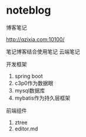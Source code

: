 # noteblog
博客笔记

http://qzixia.com:10100/

笔记博客结合使用笔记 云端笔记

开发框架
1. spring boot
2. c3p0作为数据眼
3. mysql数据库
4. mybatis作为持久层框架

前端组件
1. ztree
2. editor.md